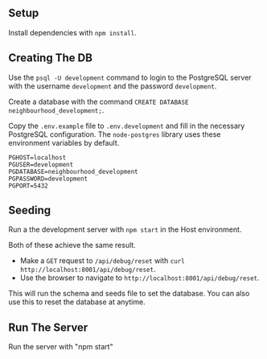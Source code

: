 ## Setup

Install dependencies with `npm install`.

## Creating The DB

Use the `psql -U development` command to login to the PostgreSQL server with the username `development` and the password `development`. 

Create a database with the command `CREATE DATABASE neighbourhood_development;`.

Copy the `.env.example` file to `.env.development` and fill in the necessary PostgreSQL configuration. The `node-postgres` library uses these environment variables by default.

```
PGHOST=localhost
PGUSER=development
PGDATABASE=neighbourhood_development
PGPASSWORD=development
PGPORT=5432
```

## Seeding

Run a the development server with `npm start` in the Host environment.

Both of these achieve the same result.

- Make a `GET` request to `/api/debug/reset` with `curl http://localhost:8001/api/debug/reset`.
- Use the browser to navigate to `http://localhost:8001/api/debug/reset`.

This will run the schema and seeds file to set the database. You can also use this to reset the database at anytime.

## Run The Server

Run the server with "npm start"
